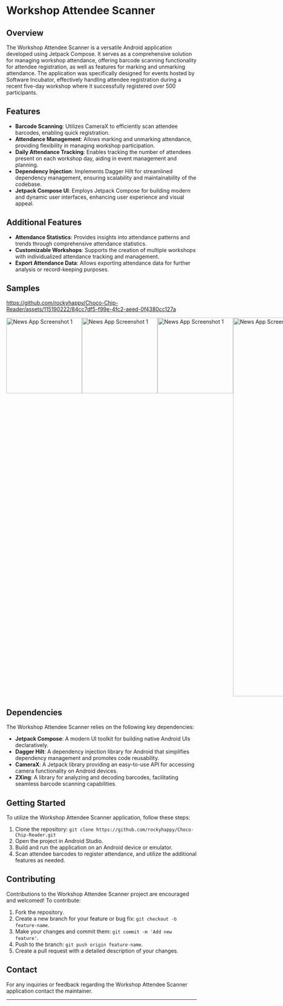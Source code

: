 # Workshop Attendee Scanner

## Overview
The Workshop Attendee Scanner is a versatile Android application developed using Jetpack Compose. It serves as a comprehensive solution for managing workshop attendance, offering barcode scanning functionality for attendee registration, as well as features for marking and unmarking attendance. The application was specifically designed for events hosted by Software Incubator, effectively handling attendee registration during a recent five-day workshop where it successfully registered over 500 participants.

## Features
- **Barcode Scanning**: Utilizes CameraX to efficiently scan attendee barcodes, enabling quick registration.
- **Attendance Management**: Allows marking and unmarking attendance, providing flexibility in managing workshop participation.
- **Daily Attendance Tracking**: Enables tracking the number of attendees present on each workshop day, aiding in event management and planning.
- **Dependency Injection**: Implements Dagger Hilt for streamlined dependency management, ensuring scalability and maintainability of the codebase.
- **Jetpack Compose UI**: Employs Jetpack Compose for building modern and dynamic user interfaces, enhancing user experience and visual appeal.

## Additional Features
- **Attendance Statistics**: Provides insights into attendance patterns and trends through comprehensive attendance statistics.
- **Customizable Workshops**: Supports the creation of multiple workshops with individualized attendance tracking and management.
- **Export Attendance Data**: Allows exporting attendance data for further analysis or record-keeping purposes.

## Samples 

https://github.com/rockyhappy/Choco-Chip-Reader/assets/115190222/84cc7df5-f99e-4fc2-aeed-0f4380cc127a


<div style="display: inline-block; margin-right: 20px; display: flex; justify-content: space-around;">
<img src="https://github.com/rockyhappy/Choco-Chip-Reader/assets/115190222/6e4bf355-ce40-4766-b877-d0dc798752ef" alt="News App Screenshot 1" width="200">
<!-- Add space here -->
<img src="https://github.com/rockyhappy/Choco-Chip-Reader/assets/115190222/1180cd87-077f-489b-a66a-f0aed001aa7a" alt="News App Screenshot 1" width="200">
<!-- Add space here -->
<img src="https://github.com/rockyhappy/Choco-Chip-Reader/assets/115190222/2fc21ff3-56fc-4469-a53b-28e1e91622b7" alt="News App Screenshot 1" width="200">
<img src="https://github.com/Yash114Bansal/Event-Entry/blob/main/evententry/docs/ScreenShot.png" alt="News App Screenshot 1" width="1000">
  
</div>


## Dependencies
The Workshop Attendee Scanner relies on the following key dependencies:
- **Jetpack Compose**: A modern UI toolkit for building native Android UIs declaratively.
- **Dagger Hilt**: A dependency injection library for Android that simplifies dependency management and promotes code reusability.
- **CameraX**: A Jetpack library providing an easy-to-use API for accessing camera functionality on Android devices.
- **ZXing**: A library for analyzing and decoding barcodes, facilitating seamless barcode scanning capabilities.

## Getting Started
To utilize the Workshop Attendee Scanner application, follow these steps:
1. Clone the repository: `git clone https://github.com/rockyhappy/Choco-Chip-Reader.git`
2. Open the project in Android Studio.
3. Build and run the application on an Android device or emulator.
4. Scan attendee barcodes to register attendance, and utilize the additional features as needed.

## Contributing
Contributions to the Workshop Attendee Scanner project are encouraged and welcomed! To contribute:
1. Fork the repository.
2. Create a new branch for your feature or bug fix: `git checkout -b feature-name`.
3. Make your changes and commit them: `git commit -m 'Add new feature'`.
4. Push to the branch: `git push origin feature-name`.
5. Create a pull request with a detailed description of your changes.

## Contact
For any inquiries or feedback regarding the Workshop Attendee Scanner application contact the maintainer.

---

